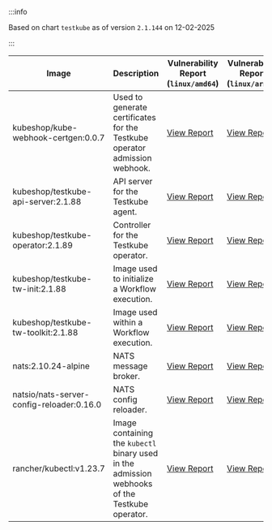 :::info

Based on chart `testkube` as of version `2.1.144` on 12-02-2025

:::

| Image | Description | Vulnerability Report (`linux/amd64`) | Vulnerability Report (`linux/arm64`) | Docker Image |
|-------|-------------|----------------------------------------|----------------------------------------|--------------|
| kubeshop/kube-webhook-certgen:0.0.7 | Used to generate certificates for the Testkube operator admission webhook. | [View Report](./kube-webhook-certgen-0.0.7_linux_amd64.md) | [View Report](./kube-webhook-certgen-0.0.7_linux_arm64.md) | [View Image](https://hub.docker.com/layers/kubeshop/kube-webhook-certgen/0.0.7/images/sha256-99c5ac7ef7cf17b180a3ae9d11144120ff203017d6bd805dc95ab2648a5a6e7e?context=explore) |
| kubeshop/testkube-api-server:2.1.88 | API server for the Testkube agent. | [View Report](./testkube-api-server-2.1.88_linux_amd64.md) | [View Report](./testkube-api-server-2.1.88_linux_arm64.md) | [View Image](https://hub.docker.com/layers/kubeshop/testkube-api-server/2.1.88/images/sha256-2f860511b683786b21230a0dd120ece5966710bf3bbc535bc4a4fcb8518fdba5?context=explore) |
| kubeshop/testkube-operator:2.1.89 | Controller for the Testkube operator. | [View Report](./testkube-operator-2.1.89_linux_amd64.md) | [View Report](./testkube-operator-2.1.89_linux_arm64.md) | [View Image](https://hub.docker.com/layers/kubeshop/testkube-operator/2.1.89/images/sha256-06c36b1d9dcd4dddfec8e86931579a633642ffb86431e276d5df57ed9509e354?context=explore) |
| kubeshop/testkube-tw-init:2.1.88 | Image used to initialize a Workflow execution. | [View Report](./testkube-tw-init-2.1.88_linux_amd64.md) | [View Report](./testkube-tw-init-2.1.88_linux_arm64.md) | [View Image](https://hub.docker.com/layers/kubeshop/testkube-tw-init/2.1.88/images/sha256-e29247043372d567fbf8bffde80e8defb56b0ab80c36f217930b74a10f6528cd?context=explore) |
| kubeshop/testkube-tw-toolkit:2.1.88 | Image used within a Workflow execution. | [View Report](./testkube-tw-toolkit-2.1.88_linux_amd64.md) | [View Report](./testkube-tw-toolkit-2.1.88_linux_arm64.md) | [View Image](https://hub.docker.com/layers/kubeshop/testkube-tw-toolkit/2.1.88/images/sha256-2633bca30619cf6762aa11d91d0fb106f12a23274babb2f32474d73f53b7b19b?context=explore) |
| nats:2.10.24-alpine | NATS message broker. | [View Report](./nats-2.10.24-alpine_linux_amd64.md) | [View Report](./nats-2.10.24-alpine_linux_arm64.md) | [View Image](https://hub.docker.com/layers/library/nats/2.10.24-alpine/images/sha256-d13ec5ce79a02e1be937820dd36db611e25bd0c08cd9947fa9a5d52a56bf91fc?context=explore) |
| natsio/nats-server-config-reloader:0.16.0 | NATS config reloader. | [View Report](./nats-server-config-reloader-0.16.0_linux_amd64.md) | [View Report](./nats-server-config-reloader-0.16.0_linux_arm64.md) | [View Image](https://hub.docker.com/layers/natsio/nats-server-config-reloader/0.16.0/images/sha256-6e1f185d0f39fdf6032872bd20f1ce134d4e18c923d55f7cf93d40afcf6a8ffe?context=explore) |
| rancher/kubectl:v1.23.7 | Image containing the `kubectl` binary used in the admission webhooks of the Testkube operator. | [View Report](./kubectl-v1.23.7_linux_amd64.md) | [View Report](./kubectl-v1.23.7_linux_arm64.md) | [View Image](https://hub.docker.com/layers/rancher/kubectl/v1.23.7/images/sha256-139cffe27d95d9b3cdeb782a7456cf5eb6a2d18b7a90b85a2c0bde4ff295bae8?context=explore) |
